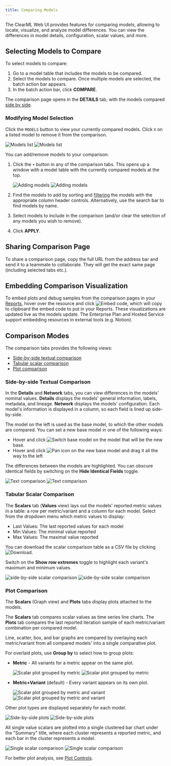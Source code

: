 ```yaml
---
title: Comparing Models
---
```


The ClearML Web UI provides features for comparing models, allowing to locate, visualize, and analyze model differences. 
You can view the differences in model details, configuration, scalar values, and more.

## Selecting Models to Compare
To select models to compare:
1. Go to a model table that includes the models to be compared.
1. Select the models to compare. Once multiple models are selected, the batch action bar appears.
1. In the batch action bar, click **COMPARE**. 

The comparison page opens in the **DETAILS** tab, with the models compared [side by side](#side-by-side-textual-comparison).

### Modifying Model Selection
Click the `MODELS` button to view your currently compared models. Click `X` on a listed model to remove
it from the comparison.

![Models list](../img/webapp_compare_model_select_1.png#light-mode-only)
![Models list](../img/webapp_compare_model_select_1_dark.png#dark-mode-only)

You can add/remove models to your comparison:
1. Click the `+` button in any of the comparison tabs. This opens up a window with a model table with the currently 
compared models at the top.

   ![Adding models](../img/webapp_compare_model_select_2.png#light-mode-only)
   ![Adding models](../img/webapp_compare_model_select_2_dark.png#dark-mode-only)

1. Find the models to add by sorting and [filtering](webapp_model_table.md#filtering-columns) the models with the 
appropriate column header controls. Alternatively, use the search bar to find models by name.
1. Select models to include in the comparison (and/or clear the selection of any models you wish to remove).
1. Click **APPLY**.

## Sharing Comparison Page
To share a comparison page, copy the full URL from the address bar and send it to a teammate to collaborate. They will 
get the exact same page (including selected tabs etc.).

## Embedding Comparison Visualization
To embed plots and debug samples from the comparison pages in your [Reports](webapp_reports.md), hover over the
resource and click <img src="/docs/latest/icons/ico-plotly-embed-code.svg" alt="Embed code" className="icon size-md space-sm" />, 
which will copy to clipboard the embed code to put in your Reports. These visualizations are updated live as the 
models update. The Enterprise Plan and Hosted Service support embedding resources in external tools (e.g. Notion).

## Comparison Modes
The comparison tabs provides the following views:
* [Side-by-side textual comparison](#side-by-side-textual-comparison)
* [Tabular scalar comparison](#tabular-scalar-comparison)
* [Plot comparison](#plot-comparison) 


### Side-by-side Textual Comparison

In the **Details** and **Network** tabs, you can view differences in the models' nominal 
values. **Details** displays the models' general information, labels, metadata, and lineage. **Network** displays the models' 
configuration. Each model's 
information is displayed in a column, so each field is lined up side-by-side. 

The model on the left is used as the base model, to which the other models are compared. You can set a new base model 
in one of the following ways:
* Hover and click <img src="/docs/latest/icons/ico-arrow-from-right.svg" alt="Switch base model" className="icon size-md space-sm" /> 
on the model that will be the new base.
* Hover and click <img src="/docs/latest/icons/ico-drag.svg" alt="Pan icon" className="icon size-md space-sm" /> on the new base model and drag it all the way to the left

The differences between the models are highlighted. You can obscure identical fields by switching on the
**Hide Identical Fields** toggle.

![Text comparison](../img/webapp_compare_models_text.png#light-mode-only)
![Text comparison](../img/webapp_compare_models_text_dark.png#dark-mode-only)

### Tabular Scalar Comparison 
The **Scalars** tab (**Values** view) lays out the models' reported metric values in a table: a row per metric/variant and a 
column for each model. Select from the dropdown menu which metric values to display:
* Last Values: The last reported values for each model
* Min Values: The minimal value reported 
* Max Values: The maximal value reported 

You can download the scalar comparison table as a CSV file by clicking <img src="/docs/latest/icons/ico-download.svg" alt="Download" className="icon size-md space-sm" />. 

Switch on the **Show row extremes** toggle to highlight each variant's maximum and minimum values.  

![side-by-side scalar comparison](../img/webapp_compare_models_scalar_table.png#light-mode-only)
![side-by-side scalar comparison](../img/webapp_compare_models_scalar_table_dark.png#dark-mode-only)


### Plot Comparison
The **Scalars** (Graph view) and **Plots** tabs display plots attached to the models. 

The **Scalars** tab compares scalar values as time series line charts. The **Plots** tab compares the last reported 
iteration sample of each metric/variant combination per compared model.

Line, scatter, box, and bar graphs are compared by overlaying each metric/variant from all compared models' into a single 
comparative plot.

For overlaid plots, use **Group by** to select how to group plots:
* **Metric** - All variants for a metric appear on the same plot.

   ![Scalar plot grouped by metric](../img/webapp_compare_models_merge_plots.png#light-mode-only)
   ![Scalar plot grouped by metric](../img/webapp_compare_models_merge_plots_dark.png#dark-mode-only)

* **Metric+Variant** (default) - Every variant appears on its own plot.

   ![Scalar plot grouped by metric and variant](../img/webapp_compare_models_variant_plots.png#light-mode-only)
   ![Scalar plot grouped by metric and variant](../img/webapp_compare_models_variant_plots_dark.png#dark-mode-only)

Other plot types are displayed separately for each model.

![Side-by-side plots](../img/webapp_compare_models_side_plots.png#light-mode-only)
![Side-by-side plots](../img/webapp_compare_models_side_plots_dark.png#dark-mode-only)

All single value scalars are plotted into a single clustered bar chart under the "Summary" title, where each cluster 
represents a reported metric, and each bar in the cluster represents a model.

![Single scalar comparison](../img/webapp_compare_model_single_scalars.png#light-mode-only)
![Single scalar comparison](../img/webapp_compare_model_single_scalars_dark.png#dark-mode-only)

For better plot analysis, see [Plot Controls](webapp_exp_track_visual.md#plot-controls).

